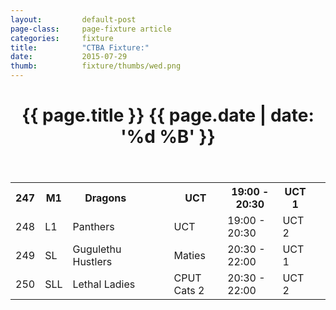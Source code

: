 ```yaml
---
layout: 		default-post
page-class: 	page-fixture article
categories: 	fixture
title:  		"CTBA Fixture:"
date:   		2015-07-29
thumb: 			fixture/thumbs/wed.png
---
```


<header class="post-header">
	<h1>{{ page.title }} {{ page.date | date: '%d %B' }}</h1>
</header>

<table>
<tr class="mvbc"><th>247</th><th>M1</th><th>Dragons</th><th>&nbsp;</th><th>&nbsp;</th><th>UCT</th><th>19:00 - 20:30</th><th>UCT 1</th><th>&nbsp;</th></tr>
 <tr><td>248</td><td>L1</td><td>Panthers</td><td>&nbsp;</td><td>&nbsp;</td><td>UCT</td><td>19:00 - 20:30</td><td>UCT 2</td><td>&nbsp;</td></tr>
 <tr><td>249</td><td>SL</td><td>Gugulethu Hustlers</td><td>&nbsp;</td><td>&nbsp;</td><td>Maties</td><td>20:30 - 22:00</td><td>UCT 1</td><td>&nbsp;</td></tr>
 <tr><td>250</td><td>SLL</td><td>Lethal Ladies</td><td>&nbsp;</td><td>&nbsp;</td><td>CPUT Cats 2</td><td>20:30 - 22:00</td><td>UCT 2</td><td></td></tr>
</table>